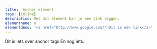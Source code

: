 ```yaml
---
title:  Anchor element
tags: [inline]
description: Met dit element kan je een link leggen.
elementname: a
elementdemo: '<a href="http://www.google.com/">Dit is een link</a>'
---
```

Dit is iets over anchor tags
En nog iets.
